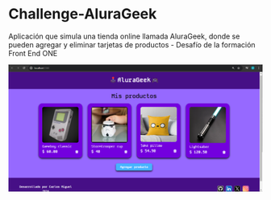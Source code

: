 # Challenge-AluraGeek
Aplicación que simula una tienda online llamada AluraGeek, donde se pueden agregar y eliminar tarjetas de productos - Desafío de la formación Front End ONE

![Captura del programa en ejecucion](assets/img/screen-alurageek.png)
